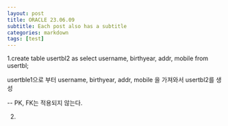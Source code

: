 ```yaml
---
layout: post
title: ORACLE 23.06.09
subtitle: Each post also has a subtitle
categories: markdown
tags: [test]
---
```



1.create table usertbl2 as select username, birthyear, addr, mobile from usertbl; 

usertble1으로 부터 username, birthyear, addr, mobile 을 가져와서 usertbl2를 생성

-- PK, FK는 적용되지 않는다.


2.


